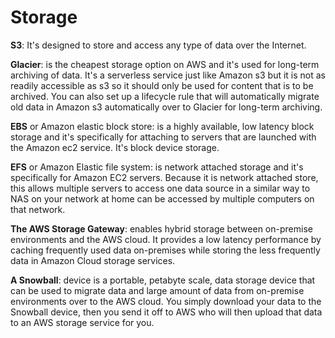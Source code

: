 # Storage
**S3**: It's designed to store and access any type of data over the Internet.

**Glacier**: is the cheapest storage option on AWS and it's used for long-term archiving of data. It's a serverless service just like Amazon s3 but it is not as readily accessible as s3 so it should only be used for content that is to be archived. You can also set up a lifecycle rule that will automatically migrate old data in Amazon s3 automatically over to Glacier for long-term archiving.

**EBS** or Amazon elastic block store: is a highly available, low latency block storage and it's specifically for attaching to servers that are launched with the Amazon ec2 service. It's block device storage.

**EFS** or Amazon Elastic file system: is network attached storage and it's specifically for Amazon EC2 servers. Because it is network attached store, this allows multiple servers to access one data source in a similar way to NAS on your network at home can be accessed by multiple computers on that network.

**The AWS Storage Gateway**: enables hybrid storage between on-premise environments and the AWS cloud. It provides a low latency performance by caching frequently used data on-premises while storing the less frequently data in Amazon Cloud storage services. 

**A Snowball**: device is a portable, petabyte scale, data storage device that can be used to migrate data and large amount of data from on-premise environments over to the AWS cloud. You simply download your data to the Snowball device, then you send it off to AWS who will then upload that data to an AWS storage service for you. 